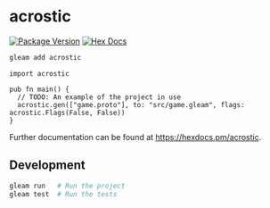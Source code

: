 # acrostic

[![Package Version](https://img.shields.io/hexpm/v/acrostic)](https://hex.pm/packages/acrostic)
[![Hex Docs](https://img.shields.io/badge/hex-docs-ffaff3)](https://hexdocs.pm/acrostic/)





```sh
gleam add acrostic
```
```gleam
import acrostic

pub fn main() {
  // TODO: An example of the project in use
  acrostic.gen(["game.proto"], to: "src/game.gleam", flags: acrostic.Flags(False, False))
}
```

Further documentation can be found at <https://hexdocs.pm/acrostic>.

## Development

```sh
gleam run   # Run the project
gleam test  # Run the tests
```
